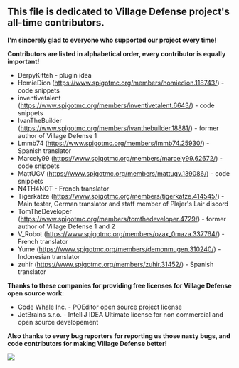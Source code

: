 ## This file is dedicated to **Village Defense** project's all-time contributors.

**I'm sincerely glad to everyone who supported our project every time!**

**Contributors are listed in alphabetical order, every contributor is equally important!**
* DerpyKitteh - plugin idea
* HomieDion (https://www.spigotmc.org/members/homiedion.118743/) - code snippets
* inventivetalent (https://www.spigotmc.org/members/inventivetalent.6643/) - code snippets
* IvanTheBuilder (https://www.spigotmc.org/members/ivanthebuilder.18881/) - former author of Village Defense 1
* Lmmb74 (https://www.spigotmc.org/members/lmmb74.25930/) - Spanish translator
* Marcely99 (https://www.spigotmc.org/members/marcely99.62672/) - code snippets
* MattUGV (https://www.spigotmc.org/members/mattugv.139086/) - code snippets
* N4TH4NOT - French translator
* Tigerkatze (https://www.spigotmc.org/members/tigerkatze.414545/) - Main tester, German translator and staff member of Plajer's Lair discord
* TomTheDeveloper (https://www.spigotmc.org/members/tomthedeveloper.4729/) - former author of Village Defense 1 and 2
* V_Robot (https://www.spigotmc.org/members/ozax_0maza.337764/) - French translator
* Yume (https://www.spigotmc.org/members/demonmugen.310240/) - Indonesian translator
* zuhir (https://www.spigotmc.org/members/zuhir.31452/) - Spanish translator

**Thanks to these companies for providing free licenses for Village Defense open source work:**
* Code Whale Inc. - POEditor open source project license
* JetBrains s.r.o. - IntelliJ IDEA Ultimate license for non commercial and open source developement

**Also thanks to every bug reporters for reporting us those nasty bugs, and code contributors for making Village Defense better!**

![](https://i.imgur.com/LFakRC8.png)

